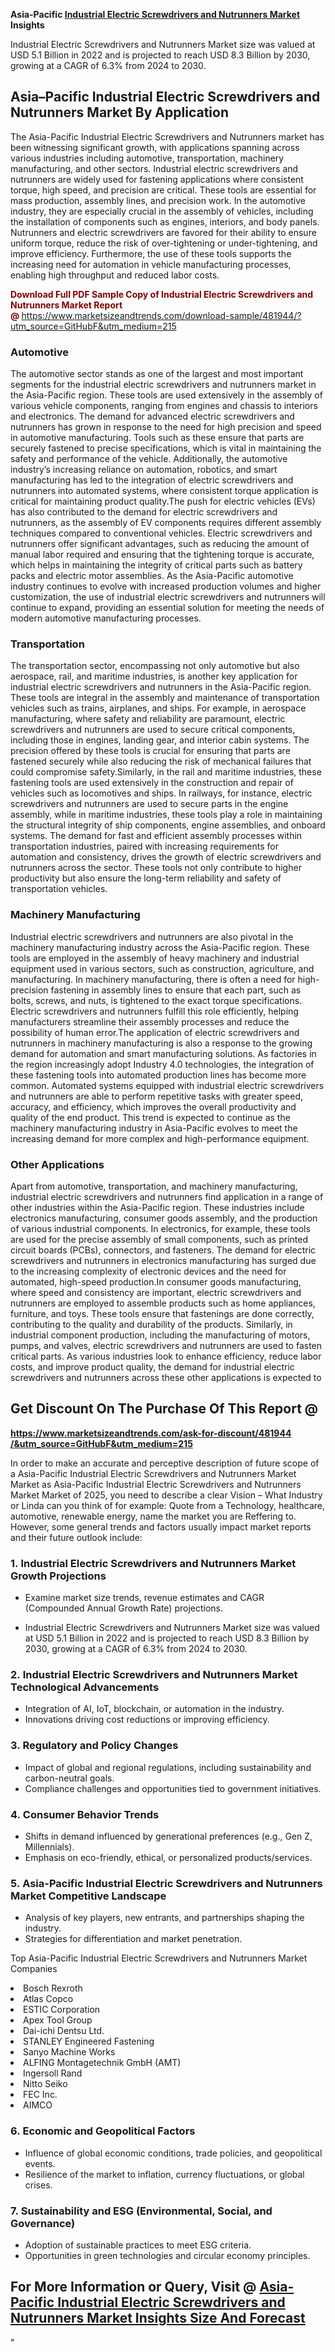 <p><strong>Asia-Pacific&nbsp;<a href=""https://www.marketsizeandtrends.com/download-sample/481944/&amp;utm_source=GitHubF&amp;utm_medium=215"">Industrial Electric Screwdrivers and Nutrunners Market</a> Insights</strong></p><p>Industrial Electric Screwdrivers and Nutrunners Market size was valued at USD 5.1 Billion in 2022 and is projected to reach USD 8.3 Billion by 2030, growing at a CAGR of 6.3% from 2024 to 2030.</p><p><h2>Asia–Pacific Industrial Electric Screwdrivers and Nutrunners Market By Application</h2><p>The Asia-Pacific Industrial Electric Screwdrivers and Nutrunners market has been witnessing significant growth, with applications spanning across various industries including automotive, transportation, machinery manufacturing, and other sectors. Industrial electric screwdrivers and nutrunners are widely used for fastening applications where consistent torque, high speed, and precision are critical. These tools are essential for mass production, assembly lines, and precision work. In the automotive industry, they are especially crucial in the assembly of vehicles, including the installation of components such as engines, interiors, and body panels. Nutrunners and electric screwdrivers are favored for their ability to ensure uniform torque, reduce the risk of over-tightening or under-tightening, and improve efficiency. Furthermore, the use of these tools supports the increasing need for automation in vehicle manufacturing processes, enabling high throughput and reduced labor costs. <p><strong><span style="color: #800000;">Download Full PDF Sample Copy of Industrial Electric Screwdrivers and Nutrunners Market Report @</span>&nbsp;</strong><a href="https://www.marketsizeandtrends.com/download-sample/481944/?utm_source=GitHubF&amp;utm_medium=215" target="_blank">https://www.marketsizeandtrends.com/download-sample/481944/?utm_source=GitHubF&amp;utm_medium=215</a></p></p><h3>Automotive</h3><p>The automotive sector stands as one of the largest and most important segments for the industrial electric screwdrivers and nutrunners market in the Asia-Pacific region. These tools are used extensively in the assembly of various vehicle components, ranging from engines and chassis to interiors and electronics. The demand for advanced electric screwdrivers and nutrunners has grown in response to the need for high precision and speed in automotive manufacturing. Tools such as these ensure that parts are securely fastened to precise specifications, which is vital in maintaining the safety and performance of the vehicle. Additionally, the automotive industry’s increasing reliance on automation, robotics, and smart manufacturing has led to the integration of electric screwdrivers and nutrunners into automated systems, where consistent torque application is critical for maintaining product quality.The push for electric vehicles (EVs) has also contributed to the demand for electric screwdrivers and nutrunners, as the assembly of EV components requires different assembly techniques compared to conventional vehicles. Electric screwdrivers and nutrunners offer significant advantages, such as reducing the amount of manual labor required and ensuring that the tightening torque is accurate, which helps in maintaining the integrity of critical parts such as battery packs and electric motor assemblies. As the Asia-Pacific automotive industry continues to evolve with increased production volumes and higher customization, the use of industrial electric screwdrivers and nutrunners will continue to expand, providing an essential solution for meeting the needs of modern automotive manufacturing processes.<h3>Transportation</h3><p>The transportation sector, encompassing not only automotive but also aerospace, rail, and maritime industries, is another key application for industrial electric screwdrivers and nutrunners in the Asia-Pacific region. These tools are integral in the assembly and maintenance of transportation vehicles such as trains, airplanes, and ships. For example, in aerospace manufacturing, where safety and reliability are paramount, electric screwdrivers and nutrunners are used to secure critical components, including those in engines, landing gear, and interior cabin systems. The precision offered by these tools is crucial for ensuring that parts are fastened securely while also reducing the risk of mechanical failures that could compromise safety.Similarly, in the rail and maritime industries, these fastening tools are used extensively in the construction and repair of vehicles such as locomotives and ships. In railways, for instance, electric screwdrivers and nutrunners are used to secure parts in the engine assembly, while in maritime industries, these tools play a role in maintaining the structural integrity of ship components, engine assemblies, and onboard systems. The demand for fast and efficient assembly processes within transportation industries, paired with increasing requirements for automation and consistency, drives the growth of electric screwdrivers and nutrunners across the sector. These tools not only contribute to higher productivity but also ensure the long-term reliability and safety of transportation vehicles.<h3>Machinery Manufacturing</h3><p>Industrial electric screwdrivers and nutrunners are also pivotal in the machinery manufacturing industry across the Asia-Pacific region. These tools are employed in the assembly of heavy machinery and industrial equipment used in various sectors, such as construction, agriculture, and manufacturing. In machinery manufacturing, there is often a need for high-precision fastening in assembly lines to ensure that each part, such as bolts, screws, and nuts, is tightened to the exact torque specifications. Electric screwdrivers and nutrunners fulfill this role efficiently, helping manufacturers streamline their assembly processes and reduce the possibility of human error.The application of electric screwdrivers and nutrunners in machinery manufacturing is also a response to the growing demand for automation and smart manufacturing solutions. As factories in the region increasingly adopt Industry 4.0 technologies, the integration of these fastening tools into automated production lines has become more common. Automated systems equipped with industrial electric screwdrivers and nutrunners are able to perform repetitive tasks with greater speed, accuracy, and efficiency, which improves the overall productivity and quality of the end product. This trend is expected to continue as the machinery manufacturing industry in Asia-Pacific evolves to meet the increasing demand for more complex and high-performance equipment.<h3>Other Applications</h3><p>Apart from automotive, transportation, and machinery manufacturing, industrial electric screwdrivers and nutrunners find application in a range of other industries within the Asia-Pacific region. These industries include electronics manufacturing, consumer goods assembly, and the production of various industrial components. In electronics, for example, these tools are used for the precise assembly of small components, such as printed circuit boards (PCBs), connectors, and fasteners. The demand for electric screwdrivers and nutrunners in electronics manufacturing has surged due to the increasing complexity of electronic devices and the need for automated, high-speed production.In consumer goods manufacturing, where speed and consistency are important, electric screwdrivers and nutrunners are employed to assemble products such as home appliances, furniture, and toys. These tools ensure that fastenings are done correctly, contributing to the quality and durability of the products. Similarly, in industrial component production, including the manufacturing of motors, pumps, and valves, electric screwdrivers and nutrunners are used to fasten critical parts. As various industries look to enhance efficiency, reduce labor costs, and improve product quality, the demand for industrial electric screwdrivers and nutrunners across these other applications is expected to</p><h2><strong>Get Discount On The Purchase Of This Report @&nbsp;</strong></h2><p><strong><a href=""https://www.marketsizeandtrends.com/ask-for-discount/481944/&amp;utm_source=GitHubF&amp;utm_medium=215"" target=""_blank"">https://www.marketsizeandtrends.com/ask-for-discount/481944<br />/&amp;utm_source=GitHubF&amp;utm_medium=215</a></strong></p><p>In order to make an accurate and perceptive description of future scope of a Asia-Pacific&nbsp;Industrial Electric Screwdrivers and Nutrunners Market Market as Asia-Pacific&nbsp;Industrial Electric Screwdrivers and Nutrunners Market Market of 2025, you need to describe a clear Vision &ndash; What Industry or Linda can you think of for example: Quote from a Technology, healthcare, automotive, renewable energy, name the market you are Reffering to. However, some general trends and factors usually impact market reports and their future outlook include:</p><h3>1.&nbsp;<strong>Industrial Electric Screwdrivers and Nutrunners Market Growth Projections</strong></h3><ul><li>Examine market size trends, revenue estimates and CAGR (Compounded Annual Growth Rate) projections.</li><li><p>Industrial Electric Screwdrivers and Nutrunners Market size was valued at USD 5.1 Billion in 2022 and is projected to reach USD 8.3 Billion by 2030, growing at a CAGR of 6.3% from 2024 to 2030.</p></li></ul><h3>2.&nbsp;<strong>Industrial Electric Screwdrivers and Nutrunners Market Technological Advancements</strong></h3><ul><li>Integration of AI, IoT, blockchain, or automation in the industry.</li><li>Innovations driving cost reductions or improving efficiency.</li></ul><h3>3.&nbsp;<strong>Regulatory and Policy Changes</strong></h3><ul><li>Impact of global and regional regulations, including sustainability and carbon-neutral goals.</li><li>Compliance challenges and opportunities tied to government initiatives.</li></ul><h3>4.&nbsp;<strong>Consumer Behavior Trends</strong></h3><ul><li>Shifts in demand influenced by generational preferences (e.g., Gen Z, Millennials).</li><li>Emphasis on eco-friendly, ethical, or personalized products/services.</li></ul><h3>5.&nbsp;<strong>Asia-Pacific Industrial Electric Screwdrivers and Nutrunners Market Competitive Landscape</strong></h3><ul><li>Analysis of key players, new entrants, and partnerships shaping the industry.</li><li>Strategies for differentiation and market penetration.</li></ul><p data-pm-slice=""1 1 []"">Top Asia-Pacific Industrial Electric Screwdrivers and Nutrunners Market Companies</p><div data-test-id=""""><p><li>Bosch Rexroth</li><li> Atlas Copco</li><li> ESTIC Corporation</li><li> Apex Tool Group</li><li> Dai-ichi Dentsu Ltd.</li><li> STANLEY Engineered Fastening</li><li> Sanyo Machine Works</li><li> ALFING Montagetechnik GmbH (AMT)</li><li> Ingersoll Rand</li><li> Nitto Seiko</li><li> FEC Inc.</li><li> AIMCO</li></p></div><h3>6.&nbsp;<strong>Economic and Geopolitical Factors</strong></h3><ul><li>Influence of global economic conditions, trade policies, and geopolitical events.</li><li>Resilience of the market to inflation, currency fluctuations, or global crises.</li></ul><h3>7.&nbsp;<strong>Sustainability and ESG (Environmental, Social, and Governance)</strong></h3><ul><li>Adoption of sustainable practices to meet ESG criteria.</li><li>Opportunities in green technologies and circular economy principles.</li></ul><h2><strong>For More Information or Query, Visit @&nbsp;</strong><a href=""https://www.verifiedmarketreports.com/product/industrial-electric-screwdrivers-and-nutrunners-market/"" target=""_blank"">Asia-Pacific Industrial Electric Screwdrivers and Nutrunners Market Insights Size And Forecast</a></h2>"
